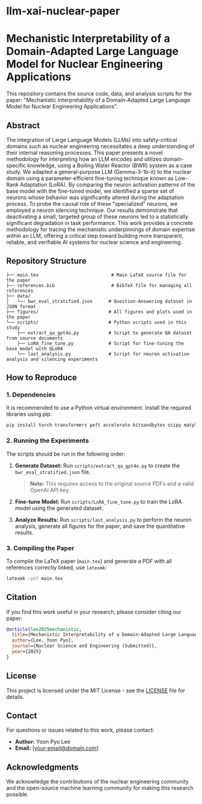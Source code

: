 # llm-xai-nuclear-paper

# Mechanistic Interpretability of a Domain-Adapted Large Language Model for Nuclear Engineering Applications

This repository contains the source code, data, and analysis scripts for the paper: "Mechanistic Interpretability of a Domain-Adapted Large Language Model for Nuclear Engineering Applications".

## Abstract

The integration of Large Language Models (LLMs) into safety-critical domains such as nuclear engineering necessitates a deep understanding of their internal reasoning processes. This paper presents a novel methodology for interpreting how an LLM encodes and utilizes domain-specific knowledge, using a Boiling Water Reactor (BWR) system as a case study. We adapted a general-purpose LLM (Gemma-3-1b-it) to the nuclear domain using a parameter-efficient fine-tuning technique known as Low-Rank Adaptation (LoRA). By comparing the neuron activation patterns of the base model with the fine-tuned model, we identified a sparse set of neurons whose behavior was significantly altered during the adaptation process. To probe the causal role of these "specialized" neurons, we employed a neuron silencing technique. Our results demonstrate that deactivating a small, targeted group of these neurons led to a statistically significant degradation in task performance. This work provides a concrete methodology for tracing the mechanistic underpinnings of domain expertise within an LLM, offering a critical step toward building more transparent, reliable, and verifiable AI systems for nuclear science and engineering.

## Repository Structure

```
├── main.tex                           # Main LaTeX source file for the paper
├── references.bib                     # BibTeX file for managing all references
├── data/
│   └── bwr_eval_stratified.json      # Question-Answering dataset in JSON format
├── figures/                          # All figures and plots used in the paper
└── scripts/                          # Python scripts used in this study
    ├── extract_qa_gpt4o.py           # Script to generate QA dataset from source documents
    ├── LoRA_fine_tune.py             # Script for fine-tuning the base model with QLoRA
    └── last_analysis.py              # Script for neuron activation analysis and silencing experiments
```

## How to Reproduce

### 1. Dependencies

It is recommended to use a Python virtual environment. Install the required libraries using pip:

```bash
pip install torch transformers peft accelerate bitsandbytes scipy matplotlib numpy openai pypdf
```

### 2. Running the Experiments

The scripts should be run in the following order:

1. **Generate Dataset:** Run `scripts/extract_qa_gpt4o.py` to create the `bwr_eval_stratified.json` file. 
   > **Note:** This requires access to the original source PDFs and a valid OpenAI API key.

2. **Fine-tune Model:** Run `scripts/LoRA_fine_tune.py` to train the LoRA model using the generated dataset.

3. **Analyze Results:** Run `scripts/last_analysis.py` to perform the neuron analysis, generate all figures for the paper, and save the quantitative results.

### 3. Compiling the Paper

To compile the LaTeX paper (`main.tex`) and generate a PDF with all references correctly linked, use `latexmk`:

```bash
latexmk -pdf main.tex
```

## Citation

If you find this work useful in your research, please consider citing our paper:

```bibtex
@article{lee2025mechanistic,
  title={Mechanistic Interpretability of a Domain-Adapted Large Language Model for Nuclear Engineering Applications},
  author={Lee, Yoon Pyo},
  journal={Nuclear Science and Engineering (Submitted)},
  year={2025}
}
```

## License

This project is licensed under the MIT License - see the [LICENSE](LICENSE) file for details.

## Contact

For questions or issues related to this work, please contact:
- **Author:** Yoon Pyo Lee
- **Email:** [your-email@domain.com]

## Acknowledgments

We acknowledge the contributions of the nuclear engineering community and the open-source machine learning community for making this research possible.
